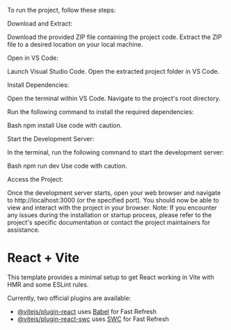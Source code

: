 To run the project, follow these steps:

Download and Extract:

Download the provided ZIP file containing the project code.
Extract the ZIP file to a desired location on your local machine.


Open in VS Code:

Launch Visual Studio Code.
Open the extracted project folder in VS Code.


Install Dependencies:

Open the terminal within VS Code.
Navigate to the project's root directory.

Run the following command to install the required dependencies:

Bash
npm install
Use code with caution.

Start the Development Server:

In the terminal, run the following command to start the development server:

Bash
npm run dev
Use code with caution.

Access the Project:

Once the development server starts, open your web browser and navigate to http://localhost:3000 (or the specified port).
You should now be able to view and interact with the project in your browser.
Note: If you encounter any issues during the installation or startup process, please refer to the project's specific documentation or contact the project maintainers for assistance.



# React + Vite

This template provides a minimal setup to get React working in Vite with HMR and some ESLint rules.

Currently, two official plugins are available:

- [@vitejs/plugin-react](https://github.com/vitejs/vite-plugin-react/blob/main/packages/plugin-react/README.md) uses [Babel](https://babeljs.io/) for Fast Refresh
- [@vitejs/plugin-react-swc](https://github.com/vitejs/vite-plugin-react-swc) uses [SWC](https://swc.rs/) for Fast Refresh

